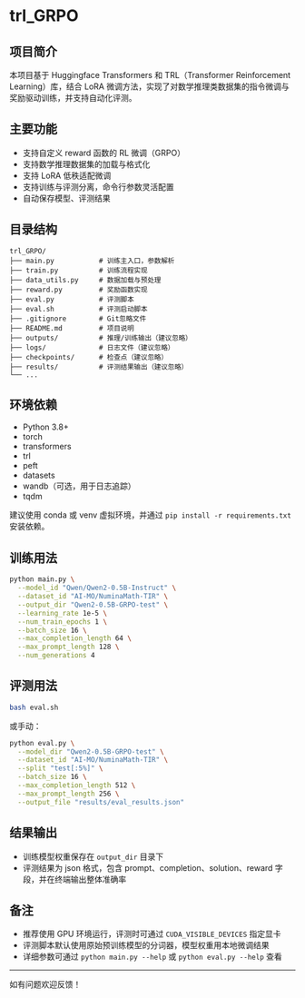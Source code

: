 # trl_GRPO

## 项目简介
本项目基于 Huggingface Transformers 和 TRL（Transformer Reinforcement Learning）库，结合 LoRA 微调方法，实现了对数学推理类数据集的指令微调与奖励驱动训练，并支持自动化评测。

## 主要功能
- 支持自定义 reward 函数的 RL 微调（GRPO）
- 支持数学推理数据集的加载与格式化
- 支持 LoRA 低秩适配微调
- 支持训练与评测分离，命令行参数灵活配置
- 自动保存模型、评测结果

## 目录结构
```
trl_GRPO/
├── main.py           # 训练主入口，参数解析
├── train.py          # 训练流程实现
├── data_utils.py     # 数据加载与预处理
├── reward.py         # 奖励函数实现
├── eval.py           # 评测脚本
├── eval.sh           # 评测启动脚本
├── .gitignore        # Git忽略文件
├── README.md         # 项目说明
├── outputs/          # 推理/训练输出（建议忽略）
├── logs/             # 日志文件（建议忽略）
├── checkpoints/      # 检查点（建议忽略）
├── results/          # 评测结果输出（建议忽略）
└── ...
```

## 环境依赖
- Python 3.8+
- torch
- transformers
- trl
- peft
- datasets
- wandb（可选，用于日志追踪）
- tqdm

建议使用 conda 或 venv 虚拟环境，并通过 `pip install -r requirements.txt` 安装依赖。

## 训练用法

```bash
python main.py \
  --model_id "Qwen/Qwen2-0.5B-Instruct" \
  --dataset_id "AI-MO/NuminaMath-TIR" \
  --output_dir "Qwen2-0.5B-GRPO-test" \
  --learning_rate 1e-5 \
  --num_train_epochs 1 \
  --batch_size 16 \
  --max_completion_length 64 \
  --max_prompt_length 128 \
  --num_generations 4
```

## 评测用法

```bash
bash eval.sh
```
或手动：
```bash
python eval.py \
  --model_dir "Qwen2-0.5B-GRPO-test" \
  --dataset_id "AI-MO/NuminaMath-TIR" \
  --split "test[:5%]" \
  --batch_size 16 \
  --max_completion_length 512 \
  --max_prompt_length 256 \
  --output_file "results/eval_results.json"
```

## 结果输出
- 训练模型权重保存在 `output_dir` 目录下
- 评测结果为 json 格式，包含 prompt、completion、solution、reward 字段，并在终端输出整体准确率

## 备注
- 推荐使用 GPU 环境运行，评测时可通过 `CUDA_VISIBLE_DEVICES` 指定显卡
- 评测脚本默认使用原始预训练模型的分词器，模型权重用本地微调结果
- 详细参数可通过 `python main.py --help` 或 `python eval.py --help` 查看

---
如有问题欢迎反馈！ 